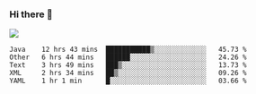 ### Hi there 👋
![](https://github-readme-stats.vercel.app/api?username=tuichenchuxin)
<!--START_SECTION:waka-->
```text
Java    12 hrs 43 mins  ███████████▒░░░░░░░░░░░░░   45.73 % 
Other   6 hrs 44 mins   ██████░░░░░░░░░░░░░░░░░░░   24.26 % 
Text    3 hrs 49 mins   ███▒░░░░░░░░░░░░░░░░░░░░░   13.73 % 
XML     2 hrs 34 mins   ██▒░░░░░░░░░░░░░░░░░░░░░░   09.26 % 
YAML    1 hr 1 min      █░░░░░░░░░░░░░░░░░░░░░░░░   03.66 % 
```
<!--END_SECTION:waka-->
